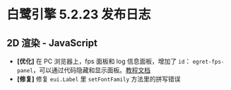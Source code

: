# 白鹭引擎 5.2.23 发布日志

## 2D 渲染 - JavaScript 
- **[优化]** 在 PC 浏览器上，fps 面板和 log 信息面板，增加了 `id`： `egret-fps-panel`，可以通过代码隐藏和显示面板。[教程文档](http://developer.egret.com/cn/github/egret-docs/Engine2D/debug/debug/index.html#4.%E5%8A%A8%E6%80%81%E9%9A%90%E8%97%8F%E5%92%8C%E6%98%BE%E7%A4%BA%E4%BF%A1%E6%81%AF%E9%9D%A2%E6%9D%BF)
- **[修复]** 修复 `eui.Label` 里 `setFontFamily` 方法里的拼写错误

